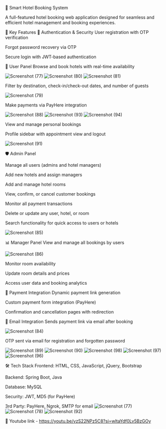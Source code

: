 🏨 Smart Hotel Booking System

A full-featured hotel booking web application designed for seamless and efficient hotel management and booking experiences.

🌟 Key Features
🔐 Authentication & Security
User registration with OTP verification

Forgot password recovery via OTP

Secure login with JWT-based authentication

👤 User Panel
Browse and book hotels with real-time availability

![Screenshot (77)](https://github.com/user-attachments/assets/25f09a38-25b2-46de-9a6e-88eb770141ac)
![Screenshot (80)](https://github.com/user-attachments/assets/c5bb626d-1d9b-4ac4-9327-a0f71df05e10)
![Screenshot (81)](https://github.com/user-attachments/assets/c07829a2-57b4-4d26-a310-b6ae1d3d21cf)

Filter by destination, check-in/check-out dates, and number of guests

![Screenshot (79)](https://github.com/user-attachments/assets/ce8210f2-1098-4646-9e20-1872ccd87562)

Make payments via PayHere integration

![Screenshot (88)](https://github.com/user-attachments/assets/da782ece-c502-412f-a7c2-41cceb68f0b8)
![Screenshot (93)](https://github.com/user-attachments/assets/5cc4535d-4fe2-47f7-9285-aaad5d90cbda)
![Screenshot (94)](https://github.com/user-attachments/assets/425ed4d4-c9fc-43fd-83f7-80d9821ad13d)

View and manage personal bookings

Profile sidebar with appointment view and logout

![Screenshot (91)](https://github.com/user-attachments/assets/00f3f7dc-f9e0-478e-a9f9-b19ffdcc795d)

🛡️ Admin Panel

Manage all users (admins and hotel managers)

Add new hotels and assign managers

Add and manage hotel rooms

View, confirm, or cancel customer bookings

Monitor all payment transactions

Delete or update any user, hotel, or room

Search functionality for quick access to users or hotels

![Screenshot (85)](https://github.com/user-attachments/assets/fdc5ff12-8f0e-4c51-aa7d-4e573773ea03)


📊 Manager Panel
View and manage all bookings by users

![Screenshot (86)](https://github.com/user-attachments/assets/50211198-9e8e-4f09-81c4-e6279bdcc99f)

Monitor room availability

Update room details and prices

Access user data and booking analytics

💸 Payment Integration
Dynamic payment link generation

Custom payment form integration (PayHere)

Confirmation and cancellation pages with redirection

💌 Email Integration
Sends payment link via email after booking

![Screenshot (84)](https://github.com/user-attachments/assets/d646c01b-cbdc-42aa-89d7-0eb9dd2af479)

OTP sent via email for registration and forgotten password

![Screenshot (89)](https://github.com/user-attachments/assets/a32bd020-f237-47d1-9fcd-3beecd2ad317)
![Screenshot (90)](https://github.com/user-attachments/assets/7622e36d-ee6a-4d9c-ac68-2b3df4b1bec2)
![Screenshot (98)](https://github.com/user-attachments/assets/35debe68-2059-44ad-b1ca-bd777022daee)
![Screenshot (97)](https://github.com/user-attachments/assets/7474a10c-2482-4d2b-b91e-09d35d6cfbec)
![Screenshot (96)](https://github.com/user-attachments/assets/532f23a2-e322-4e7a-968c-259b3f4c8367)

🛠️ Tech Stack
Frontend: HTML, CSS, JavaScript, jQuery, Bootstrap

Backend: Spring Boot, Java

Database: MySQL

Security: JWT, MD5 (for PayHere)

3rd Party: PayHere, Ngrok, SMTP for email
![Screenshot (77)](https://github.com/user-attachments/assets/aaf40739-bac0-432e-8f4b-195054604a25)
![Screenshot (78)](https://github.com/user-attachments/assets/c1ca8360-49d1-4409-9075-9085d965b6f4)
![Screenshot (92)](https://github.com/user-attachments/assets/ceddb14c-ecf5-4eb2-be80-2be3cc71c07a)

🎥 Youtube link - https://youtu.be/vzS22NPz5C8?si=wltaYdf0Lv5BzGOy
